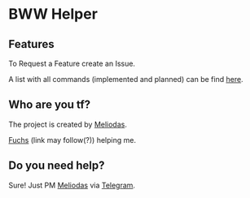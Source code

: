# BWW Helper

## Features

To Request a Feature create an Issue.

A list with all commands (implemented and planned) can be find [here](commands.md).

## Who are you tf?
The project is created by [Meliodas](https://t.me/xXMeliodas).

[Fuchs](https://t.me/) (link may follow(?)) helping me.

## Do you need help?
Sure! Just PM [Meliodas](https://t.me/xXMeliodas) via [Telegram](https://telegram.org/apps).